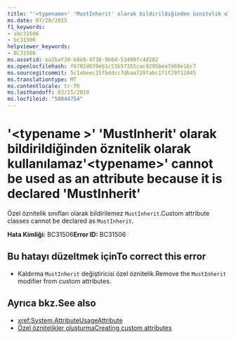 ```yaml
---
title: "'<typename>' 'MustInherit' olarak bildirildiğinden öznitelik olarak kullanılamaz"
ms.date: 07/20/2015
f1_keywords:
- vbc31506
- bc31506
helpviewer_keywords:
- BC31506
ms.assetid: ea2baf3d-b8e8-4738-9b6d-53409fc4d282
ms.openlocfilehash: f6702d639eb1c51b57355cac9295bea7d69e16c7
ms.sourcegitcommit: 5c1abeec15fbddcc7dbaa729fabc1f1f29f12045
ms.translationtype: MT
ms.contentlocale: tr-TR
ms.lasthandoff: 03/15/2019
ms.locfileid: "58044754"
---
```

# <a name="typename-cannot-be-used-as-an-attribute-because-it-is-declared-mustinherit"></a><span data-ttu-id="9dc10-102">'\<typename >' 'MustInherit' olarak bildirildiğinden öznitelik olarak kullanılamaz</span><span class="sxs-lookup"><span data-stu-id="9dc10-102">'\<typename>' cannot be used as an attribute because it is declared 'MustInherit'</span></span>
<span data-ttu-id="9dc10-103">Özel öznitelik sınıfları olarak bildirilemez `MustInherit`.</span><span class="sxs-lookup"><span data-stu-id="9dc10-103">Custom attribute classes cannot be declared as `MustInherit`.</span></span>  
  
 <span data-ttu-id="9dc10-104">**Hata Kimliği:** BC31506</span><span class="sxs-lookup"><span data-stu-id="9dc10-104">**Error ID:** BC31506</span></span>  
  
## <a name="to-correct-this-error"></a><span data-ttu-id="9dc10-105">Bu hatayı düzeltmek için</span><span class="sxs-lookup"><span data-stu-id="9dc10-105">To correct this error</span></span>  
  
-   <span data-ttu-id="9dc10-106">Kaldırma `MustInherit` değiştiricisi özel öznitelik.</span><span class="sxs-lookup"><span data-stu-id="9dc10-106">Remove the `MustInherit` modifier from custom attributes.</span></span>  
  
## <a name="see-also"></a><span data-ttu-id="9dc10-107">Ayrıca bkz.</span><span class="sxs-lookup"><span data-stu-id="9dc10-107">See also</span></span>

- <xref:System.AttributeUsageAttribute>
- [<span data-ttu-id="9dc10-108">Özel öznitelikler oluşturma</span><span class="sxs-lookup"><span data-stu-id="9dc10-108">Creating custom attributes</span></span>](~/docs/visual-basic/programming-guide/concepts/attributes/creating-custom-attributes.md)

